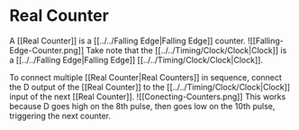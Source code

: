 # Real Counter
A [[Real Counter]] is a [[../../Falling Edge|Falling Edge]] counter.
![[Falling-Edge-Counter.png]]
Take note that the [[../../Timing/Clock/Clock|Clock]] is a [[../../Falling Edge|Falling Edge]] [[../../Timing/Clock/Clock|Clock]].

To connect multiple [[Real Counter|Real Counters]] in sequence, connect the D output of the [[Real Counter]] to the [[../../Timing/Clock/Clock|Clock]] input of the next [[Real Counter]].
![[Conecting-Counters.png]]
This works because D goes high on the 8th pulse, then goes low on the 10th pulse, triggering the next counter.